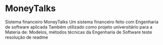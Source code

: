 # MoneyTalks
Sistema financeiro MoneyTalks
Um sistema financeiro feito com Engenharia de software aplicada
Também utilizado como projeto universitário para a Materia de: Modelos, métodos técnicas da Engenharia de Software
teste resolução de readme